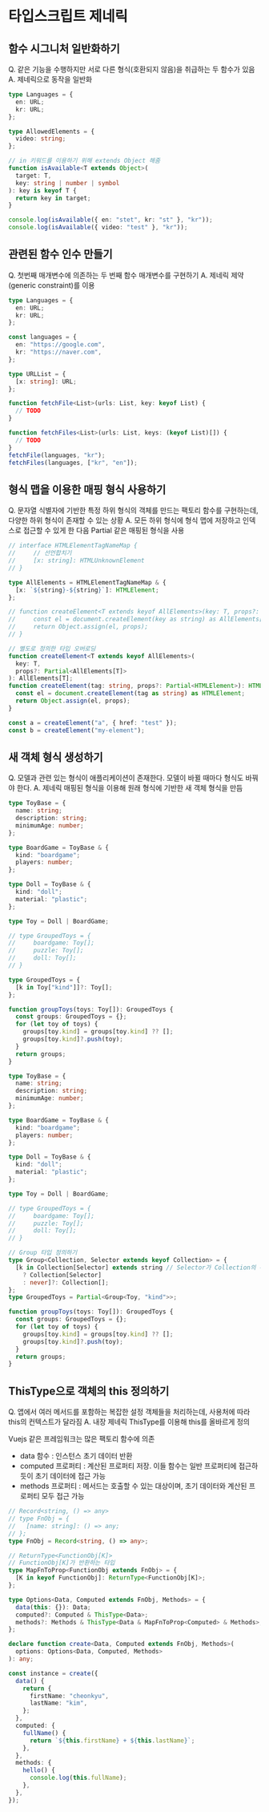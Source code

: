 # 타입스크립트 제네릭

## 함수 시그니처 일반화하기

Q. 같은 기능을 수행하지만 서로 다른 형식(호환되지 않음)을 취급하는 두 함수가 있음
A. 제네릭으로 동작을 일반화

```ts
type Languages = {
  en: URL;
  kr: URL;
};

type AllowedElements = {
  video: string;
};

// in 키워드를 이용하기 위해 extends Object 해줌
function isAvailable<T extends Object>(
  target: T,
  key: string | number | symbol
): key is keyof T {
  return key in target;
}

console.log(isAvailable({ en: "stet", kr: "st" }, "kr"));
console.log(isAvailable({ video: "test" }, "kr"));
```

## 관련된 함수 인수 만들기

Q. 첫번째 매개변수에 의존하는 두 번째 함수 매개변수를 구현하기
A. 제네릭 제약(generic constraint)를 이용

```ts
type Languages = {
  en: URL;
  kr: URL;
};

const languages = {
  en: "https://google.com",
  kr: "https://naver.com",
};

type URLList = {
  [x: string]: URL;
};

function fetchFile<List>(urls: List, key: keyof List) {
  // TODO
}

function fetchFiles<List>(urls: List, keys: (keyof List)[]) {
  // TODO
}
fetchFile(languages, "kr");
fetchFiles(languages, ["kr", "en"]);
```

## 형식 맵을 이용한 매핑 형식 사용하기

Q. 문자열 식별자에 기반한 특정 하위 형식의 객체를 만드는 팩토리 함수를 구현하는데, 다양한 하위 형식이 존재할 수 있는 상황
A. 모든 하위 형식에 형식 맵에 저장하고 인덱스로 접근할 수 있게 한 다음 Partial<T> 같은 매핑된 형식을 사용

```ts
// interface HTMLElementTagNameMap {
//     // 선언합치기
//     [x: string]: HTMLUnknownElement
// }

type AllElements = HTMLElementTagNameMap & {
  [x: `${string}-${string}`]: HTMLElement;
};

// function createElement<T extends keyof AllElements>(key: T, props?: Partial<AllElements[T]>) : AllElements[T] {
//     const el = document.createElement(key as string) as AllElements[T]
//     return Object.assign(el, props);
// }

// 별도로 정의한 타입 오버로딩
function createElement<T extends keyof AllElements>(
  key: T,
  props?: Partial<AllElements[T]>
): AllElements[T];
function createElement(tag: string, props?: Partial<HTMLElement>): HTMLElement {
  const el = document.createElement(tag as string) as HTMLElement;
  return Object.assign(el, props);
}

const a = createElement("a", { href: "test" });
const b = createElement("my-element");
```

## 새 객체 형식 생성하기

Q. 모델과 관련 있는 형식이 애플리케이션이 존재한다. 모델이 바뀔 때마다 형식도 바꿔야 한다.
A. 제네릭 매핑된 형식을 이용해 원래 형식에 기반한 새 객체 형식을 만듬

```ts
type ToyBase = {
  name: string;
  description: string;
  minimumAge: number;
};

type BoardGame = ToyBase & {
  kind: "boardgame";
  players: number;
};

type Doll = ToyBase & {
  kind: "doll";
  material: "plastic";
};

type Toy = Doll | BoardGame;

// type GroupedToys = {
//     boardgame: Toy[];
//     puzzle: Toy[];
//     doll: Toy[];
// }

type GroupedToys = {
  [k in Toy["kind"]]?: Toy[];
};

function groupToys(toys: Toy[]): GroupedToys {
  const groups: GroupedToys = {};
  for (let toy of toys) {
    groups[toy.kind] = groups[toy.kind] ?? [];
    groups[toy.kind]?.push(toy);
  }
  return groups;
}
```

```ts
type ToyBase = {
  name: string;
  description: string;
  minimumAge: number;
};

type BoardGame = ToyBase & {
  kind: "boardgame";
  players: number;
};

type Doll = ToyBase & {
  kind: "doll";
  material: "plastic";
};

type Toy = Doll | BoardGame;

// type GroupedToys = {
//     boardgame: Toy[];
//     puzzle: Toy[];
//     doll: Toy[];
// }

// Group 타입 정의하기
type Group<Collection, Selector extends keyof Collection> = {
  [k in Collection[Selector] extends string // Selector가 Collection의 유효한 키인지 판단
    ? Collection[Selector]
    : never]?: Collection[];
};
type GroupedToys = Partial<Group<Toy, "kind">>;

function groupToys(toys: Toy[]): GroupedToys {
  const groups: GroupedToys = {};
  for (let toy of toys) {
    groups[toy.kind] = groups[toy.kind] ?? [];
    groups[toy.kind]?.push(toy);
  }
  return groups;
}
```

## ThisType으로 객체의 this 정의하기

Q. 앱에서 여러 메서드를 포함하는 복잡한 설정 객체들을 처리하는데, 사용처에 따라 this의 컨텍스트가 달라짐
A. 내장 제네릭 ThisType<T>를 이용해 this를 올바르게 정의

Vuejs 같은 프레임워크는 많은 팩토리 함수에 의존

- data 함수 : 인스턴스 초기 데이터 반환
- computed 프로퍼티 : 계산된 프로퍼티 저장. 이들 함수는 일반 프로퍼티에 접근하듯이 초기 데이터에 접근 가능
- methods 프로퍼티 : 메서드는 호출할 수 있는 대상이며, 초기 데이터와 계산된 프로퍼티 모두 접근 가능

```ts
// Record<string, () => any>
// type FnObj = {
//   [name: string]: () => any;
// };
type FnObj = Record<string, () => any>;

// ReturnType<FunctionObj[K]>
// FunctionObj[K]가 반환하는 타입
type MapFnToProp<FunctionObj extends FnObj> = {
  [K in keyof FunctionObj]: ReturnType<FunctionObj[K]>;
};

type Options<Data, Computed extends FnObj, Methods> = {
  data(this: {}): Data;
  computed?: Computed & ThisType<Data>;
  methods?: Methods & ThisType<Data & MapFnToProp<Computed> & Methods>;
};

declare function create<Data, Computed extends FnObj, Methods>(
  options: Options<Data, Computed, Methods>
): any;

const instance = create({
  data() {
    return {
      firstName: "cheonkyu",
      lastName: "kim",
    };
  },
  computed: {
    fullName() {
      return `${this.firstName} + ${this.lastName}`;
    },
  },
  methods: {
    hello() {
      console.log(this.fullName);
    },
  },
});
```
